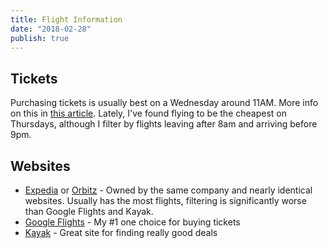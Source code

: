```yaml
---
title: Flight Information
date: "2018-02-28"
publish: true
---
```


## Tickets

Purchasing tickets is usually best on a Wednesday around 11AM. More info on this in [this article](https://www.nerdwallet.com/blog/finance/best-time-to-buy-plane-tickets/). Lately, I've found flying to be the cheapest on Thursdays, although I filter by flights leaving after 8am and arriving before 9pm. 

## Websites

- [Expedia](https://expedia.com) or [Orbitz](https://orbitz.com) - Owned by the same company and nearly identical websites. Usually has the most flights, filtering is significantly worse than Google Flights and Kayak.
- [Google Flights](https://flights.google.com) - My #1 one choice for buying tickets
- [Kayak](https://kayak.com) - Great site for finding really good deals
